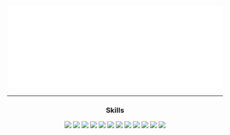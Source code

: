 <img top=0 src="head.gif"/>
<hr>
<h3 align="center">Skills</h3>
<p align="center">
<img src="https://cdn-icons-png.flaticon.com/512/226/226777.png" width=50px/>
<img src="https://upload.wikimedia.org/wikipedia/commons/thumb/1/18/ISO_C%2B%2B_Logo.svg/1822px-ISO_C%2B%2B_Logo.svg.png" width=40px/>
<img src="https://upload.wikimedia.org/wikipedia/commons/c/cf/Python_logo_51.svg" width=50px/>
<img src="https://logosdownload.com/logo/javascript-logo-big.png" width=40px/>
<img src="https://upload.wikimedia.org/wikipedia/commons/thumb/a/a7/React-icon.svg/2300px-React-icon.svg.png" width=50px/>
<img src="https://adware-technologies.s3.amazonaws.com/uploads/technology/thumbnail/20/express-js.png" width=50px/>
<img src="https://miro.medium.com/v2/resize:fit:800/1*v2vdfKqD4MtmTSgNP0o5cg.png" width=50px/>
<img src="https://www.pngall.com/wp-content/uploads/13/Mongodb-PNG-Image-HD.png" width=60px/>
<img src="https://www.freepnglogos.com/uploads/logo-mysql-png/logo-mysql-mysql-logo-png-images-are-download-crazypng-21.png" width=50px/>
<img src="https://cdn.worldvectorlogo.com/logos/git-bash.svg" width=50px/>
<img src="https://media.licdn.com/dms/image/D4D12AQEmC2CSTK0unw/article-cover_image-shrink_600_2000/0/1691964348159?e=2147483647&v=beta&t=UA2DD5lAEDP28NHD9BRZIoriUAdwNxY8P465qku8lNY" width=60px/>
<img src="https://1000logos.net/wp-content/uploads/2021/11/Docker-Logo-2013.png" width=65px/>
</p>
<!--
**ayushkumar0208/ayushkumar0208** is a ✨ _special_ ✨ repository because its `README.md` (this file) appears on your GitHub profile.

Here are some ideas to get you started:

- 🔭 I’m currently working on ...
- 🌱 I’m currently learning ...
- 👯 I’m looking to collaborate on ...
- 🤔 I’m looking for help with ...
- 💬 Ask me about ...
- 📫 How to reach me: ...
- 😄 Pronouns: ...
- ⚡ Fun fact: ...
-->
